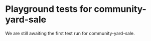 # Playground tests for community-yard-sale
We are still awaiting the first test run for community-yard-sale.
